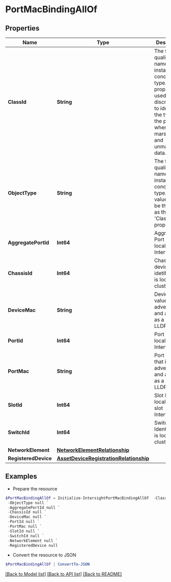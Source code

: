 # PortMacBindingAllOf
## Properties

Name | Type | Description | Notes
------------ | ------------- | ------------- | -------------
**ClassId** | **String** | The fully-qualified name of the instantiated, concrete type. This property is used as a discriminator to identify the type of the payload when marshaling and unmarshaling data. | [default to "port.MacBinding"]
**ObjectType** | **String** | The fully-qualified name of the instantiated, concrete type. The value should be the same as the &#39;ClassId&#39; property. | [default to "port.MacBinding"]
**AggregatePortId** | **Int64** | Aggregate Port ID of the local Switch Interface. | [optional] 
**ChassisId** | **Int64** | Chassis/FEX device idetifier that is local to a cluster. | [optional] 
**DeviceMac** | **String** | Device ID value that is advertised and available as a part of LLDP TLV. | [optional] 
**PortId** | **Int64** | Port ID of the local Switch Interface. | [optional] 
**PortMac** | **String** | Port ID value that is advertised and available as a part of LLDP TLV. | [optional] 
**SlotId** | **Int64** | Slot ID of the local Switch slot Interface. | [optional] 
**SwitchId** | **Int64** | Switch Identifier that is local to a cluster. | [optional] 
**NetworkElement** | [**NetworkElementRelationship**](NetworkElementRelationship.md) |  | [optional] 
**RegisteredDevice** | [**AssetDeviceRegistrationRelationship**](AssetDeviceRegistrationRelationship.md) |  | [optional] 

## Examples

- Prepare the resource
```powershell
$PortMacBindingAllOf = Initialize-IntersightPortMacBindingAllOf  -ClassId null `
 -ObjectType null `
 -AggregatePortId null `
 -ChassisId null `
 -DeviceMac null `
 -PortId null `
 -PortMac null `
 -SlotId null `
 -SwitchId null `
 -NetworkElement null `
 -RegisteredDevice null
```

- Convert the resource to JSON
```powershell
$PortMacBindingAllOf | ConvertTo-JSON
```

[[Back to Model list]](../README.md#documentation-for-models) [[Back to API list]](../README.md#documentation-for-api-endpoints) [[Back to README]](../README.md)


